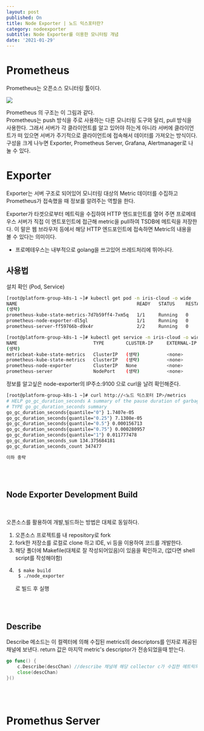 ```yaml
---
layout: post
published: On
title: Node Exporter | 노드 익스포터란?
category: nodeexporter
subtitle: Node Exporter를 이용한 모니터링 개념
date: '2021-01-29'
---
```


# Prometheus
Prometheus는 오픈소스 모니터링 툴이다.

<img src="https://miro.medium.com/max/1400/0*_EqEmeXfdivLrtTu.png">


Prometheus 의 구조는 이 그림과 같다. <br>
Prometheus는 push 방식을 주로 사용하는 다른 모니터링 도구와 달리, pull 방식을 사용한다. 그래서 서버가 각 클라이언트를 알고 있어야 하는게 아니라 서버에 클라이언트가 떠 있으면 서버가 주기적으로 클라이언트에 접속해서 데이터를 가져오는 방식이다. <br>
구성을 크게 나누면 Exporter, Prometheus Server, Grafana, Alertmanager로 나눌 수 있다.<br>

# Exporter 
Exporter는 서버 구조로 되어있어 모니터링 대상의 Metric 데이터를 수집하고 Prometheus가 접속했을 때 정보를 알려주는 역할을 한다. <br>

Exporter가 타겟으로부터 메트릭을 수집하여 HTTP 엔드포인트를 열어 주면 프로메테우스 서버가 직접 이 엔트포인트에 접근해 metric을 pull하여 TSDB에 메트릭을 저장한다. 이 말은 웹 브라우저 등에서 해당 HTTP 엔드포인트에 접속하면 Metric의 내용을 볼 수 있다는 의미이다.<br>

+ 프로메테우스는 내부적으로 golang을 쓰고있어 쓰레드처리에 뛰어나다. <br>



## 사용법

설치 확인 (Pod, Service)

```bash
[root@platform-group-k8s-1 ~]# kubectl get pod -n iris-cloud -o wide
NAME                                            READY   STATUS    RESTARTS   AGE    IP                
(생략)
prometheus-kube-state-metrics-7d7b59ff4-7xm5q   1/1     Running   0          17d    10.0.(생략)        
prometheus-node-exporter-dl5gl                  1/1     Running   0          104d   <노트 익스포터 IP>
prometheus-server-ff59766b-d9x4r                2/2     Running   0          17d    10.0.(생략)        

[root@platform-group-k8s-1 ~]# kubectl get service -n iris-cloud -o wide
NAME                            TYPE        CLUSTER-IP     EXTERNAL-IP   PORT(S)               SELECTOR
(생략)
metricbeat-kube-state-metrics   ClusterIP   (생략)          <none>        8080/TCP              app.kubernetes.io/instance=metricbeat,app.kubernetes.io/name=kube-state-metrics
prometheus-kube-state-metrics   ClusterIP   (생략)          <none>        8080/TCP              app.kubernetes.io/instance=prometheus,app.kubernetes.io/name=kube-state-metrics
prometheus-node-exporter        ClusterIP   None           <none>        9100/TCP              app=prometheus,component=node-exporter,release=prometheus
prometheus-server               NodePort    (생략)          <none>        80:32021/TCP          app=prometheus,component=server,release=prometheus
```


정보를 알고싶은 node-exporter의 IP주소:9100 으로 curl을 날려 확인해준다. 

```bash
[root@platform-group-k8s-1 ~]# curl http://<노드 익스포터 IP>/metrics
# HELP go_gc_duration_seconds A summary of the pause duration of garbage collection cycles.
# TYPE go_gc_duration_seconds summary
go_gc_duration_seconds{quantile="0"} 1.7407e-05
go_gc_duration_seconds{quantile="0.25"} 7.1308e-05
go_gc_duration_seconds{quantile="0.5"} 0.000156713
go_gc_duration_seconds{quantile="0.75"} 0.000280957
go_gc_duration_seconds{quantile="1"} 0.011777478
go_gc_duration_seconds_sum 134.375684181
go_gc_duration_seconds_count 347477

이하 중략
```

<br><br>

## Node Exporter Development Build

<br>

오픈소스를 활용하여 개발,빌드하는 방법은 대체로 동일하다.
1. 오픈소스 프로젝트를 내 repository로 fork
2. fork한 저장소를 로컬로 clone 하고 IDE, vi 등을 이용하여 코드를 개발한다.
3. 해당 폴더에 Makefile(대체로 잘 작성되어있음)이 있음을 확인하고, (없다면 shell script를 작성해야함)
4. ```bash
    $ make build 
    $ ./node_exporter
    ``` 
    로 빌드 후 실행


<br><br>


## Describe

Describe 메소드는 이 컬렉터에 의해 수집된 metrics의 descriptors를 인자로 제공된 채널에 보낸다. return 값은 마지막 metric's descriptor가 전송되었을때 받는다. 

```go
go func() {
    c.Describe(descChan) //describe 채널에 해당 collector c가 수집한 메트릭의 description 전송
    close(descChan)
}()

```


<br><br>

# Promethus Server






